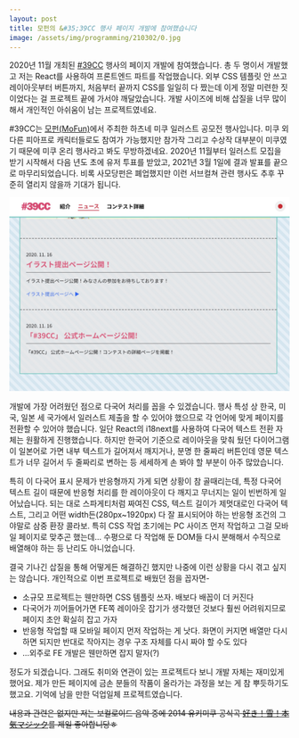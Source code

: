 ```yaml
---
layout: post
title: 모펀의 &#35;39CC 행사 페이지 개발에 참여했습니다
image: /assets/img/programming/210302/0.jpg
---
```


2020년 11월 개최된 [&#35;39CC](https://hatsunemiku.co.kr/contest/) 행사의 페이지 개발에 참여했습니다.
총 두 명이서 개발했고 저는 React를 사용하여 프론트엔드 파트를 작업했습니다.
외부 CSS 템플릿 안 쓰고 레이아웃부터 버튼까지, 처음부터 끝까지 CSS를 일일히 다 짰는데 이게 정말 미련한 짓이었다는 걸 프로젝트 끝에 가서야 깨달았습니다.
개발 사이즈에 비해 삽질을 너무 많이 해서 개인적인 아쉬움이 남는 프로젝트였네요.

&#35;39CC는 [모펀(MoFun)](http://mofun.co.kr/)에서 주최한 하츠네 미쿠 일러스트 공모전 행사입니다.
미쿠 외 다른 피아프로 캐릭터들로도 참여가 가능했지만 참가작 그리고 수상작 대부분이 미쿠였기 때문에 미쿠 온리 행사라고 봐도 무방하겠네요.
2020년 11월부터 일러스트 모집을 받기 시작해서 다음 년도 초에 유저 투표를 받았고, 2021년 3월 1일에 결과 발표를 끝으로 마무리되었습니다.
비록 사모당펀은 폐업했지만 이런 서브컬쳐 관련 행사도 추후 꾸준히 열리지 않을까 기대가 됩니다.

![1](/assets/img/programming/210302/1.jpg)

개발에 가장 어려웠던 점으로 다국어 처리를 꼽을 수 있겠습니다.
행사 특성 상 한국, 미국, 일본 세 국가에서 일러스트 제출을 할 수 있어야 했으므로 각 언어에 맞게 페이지를 전환할 수 있어야 했습니다.
일단 React의 i18next를 사용하여 다국어 텍스트 전환 자체는 원활하게 진행했습니다.
하지만 한국어 기준으로 레이아웃을 맞춰 뒀던 다이어그램이 일본어로 가면 내부 텍스트가 길어져서 깨지거나,
분명 한 줄짜리 버튼인데 영문 텍스트가 너무 길어서 두 줄짜리로 변하는 등 세세하게 손 봐야 할 부분이 아주 많았습니다.

특히 이 다국어 표시 문제가 반응형까지 가게 되면 상황이 참 골때리는데,
특정 다국어 텍스트 길이 때문에 반응형 처리를 한 레이아웃이 다 깨지고 무너지는 일이 빈번하게 일어났습니다.
되는 대로 스파게티처럼 짜여진 CSS, 텍스트 길이가 제멋대로인 다국어 텍스트,
그리고 어떤 width든(280px~1920px) 다 잘 표시되어야 하는 반응형 조건의 그야말로 삼중 환장 콜라보.
특히 CSS 작업 초기에는 PC 사이즈 먼저 작업하고 그걸 모바일 페이지로 맞추곤 했는데...
수평으로 다 작업해 둔 DOM들 다시 분해해서 수직으로 배열해야 하는 등 난리도 아니었습니다.

결국 기나긴 삽질을 통해 어떻게든 해결하긴 했지만 나중에 이런 상황을 다시 겪고 싶지는 않습니다.
개인적으로 이번 프로젝트로 배웠던 점을 꼽자면-

* 소규모 프로젝트는 웬만하면 CSS 템플릿 쓰자. 배보다 배꼽이 더 커진다
* 다국어가 끼어들어가면 FE쪽 레이아웃 잡기가 생각했던 것보다 훨씬 어려워지므로 페이지 초안 확실히 잡고 가자 
* 반응형 작업할 때 모바일 페이지 먼저 작업하는 게 낫다.
  화면이 커지면 배열만 다시 하면 되지만 반대로 작아지는 경우 구조 자체를 다시 짜야 할 수도 있다
* ...외주로 FE 개발은 웬만하면 잡지 말자(?)

정도가 되겠습니다. 그래도 취미와 연관이 있는 프로젝트다 보니 개발 자체는 재미있게 했어요.
제가 만든 페이지에 금손 분들의 작품이 올라가는 과정을 보는 게 참 뿌듯하기도 했고요.
기억에 남을 만한 덕업일체 프로젝트였습니다.

~~내용과 관련은 없지만 저는 보컬로이드 음악 중에 2014 유키미쿠 공식곡 [好き！雪！本気マジック](https://youtu.be/79N1O0lF0GY)를 제일 좋아합니당ㅎ~~
